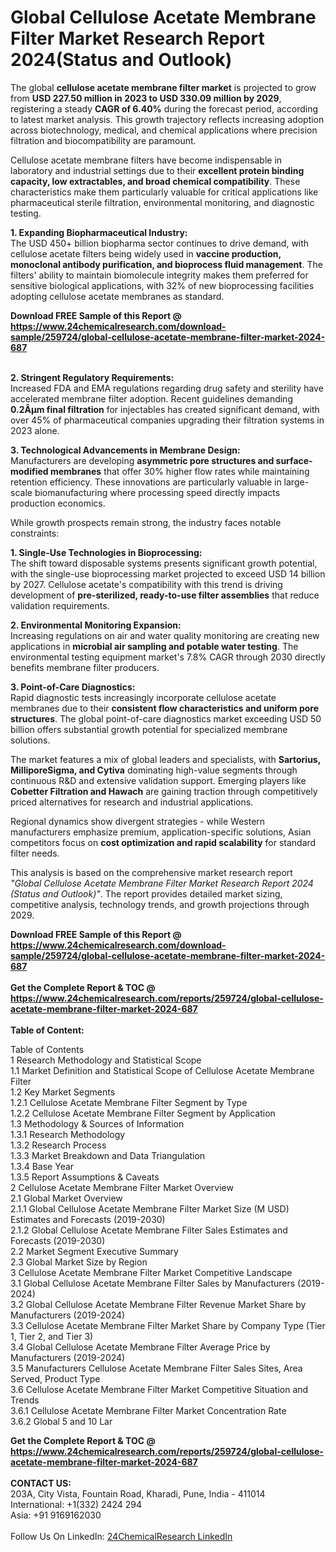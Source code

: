 <h1>Global Cellulose Acetate Membrane Filter Market Research Report 2024(Status and Outlook)</h1><p>The global <strong>cellulose acetate membrane filter market</strong> is projected to grow from <strong>USD 227.50 million in 2023 to USD 330.09 million by 2029</strong>, registering a steady <strong>CAGR of 6.40%</strong> during the forecast period, according to latest market analysis. This growth trajectory reflects increasing adoption across biotechnology, medical, and chemical applications where precision filtration and biocompatibility are paramount.</p><p>Cellulose acetate membrane filters have become indispensable in laboratory and industrial settings due to their <strong>excellent protein binding capacity, low extractables, and broad chemical compatibility</strong>. These characteristics make them particularly valuable for critical applications like pharmaceutical sterile filtration, environmental monitoring, and diagnostic testing.</p><p><strong>1. Expanding Biopharmaceutical Industry:</strong><br>
The USD 450+ billion biopharma sector continues to drive demand, with cellulose acetate filters being widely used in <strong>vaccine production, monoclonal antibody purification, and bioprocess fluid management</strong>. The filters' ability to maintain biomolecule integrity makes them preferred for sensitive biological applications, with 32% of new bioprocessing facilities adopting cellulose acetate membranes as standard.</p><div><b>Download FREE Sample of this Report @ 
            <a href="https://www.24chemicalresearch.com/download-sample/259724/global-cellulose-acetate-membrane-filter-market-2024-687">
            https://www.24chemicalresearch.com/download-sample/259724/global-cellulose-acetate-membrane-filter-market-2024-687</a></b></div><br><p><strong>2. Stringent Regulatory Requirements:</strong><br>
Increased FDA and EMA regulations regarding drug safety and sterility have accelerated membrane filter adoption. Recent guidelines demanding <strong>0.2Âµm final filtration</strong> for injectables has created significant demand, with over 45% of pharmaceutical companies upgrading their filtration systems in 2023 alone.</p><p><strong>3. Technological Advancements in Membrane Design:</strong><br>
Manufacturers are developing <strong>asymmetric pore structures and surface-modified membranes</strong> that offer 30% higher flow rates while maintaining retention efficiency. These innovations are particularly valuable in large-scale biomanufacturing where processing speed directly impacts production economics.</p><p>While growth prospects remain strong, the industry faces notable constraints:</p><p><strong>1. Single-Use Technologies in Bioprocessing:</strong><br>
The shift toward disposable systems presents significant growth potential, with the single-use bioprocessing market projected to exceed USD 14 billion by 2027. Cellulose acetate's compatibility with this trend is driving development of <strong>pre-sterilized, ready-to-use filter assemblies</strong> that reduce validation requirements.</p><p><strong>2. Environmental Monitoring Expansion:</strong><br>
Increasing regulations on air and water quality monitoring are creating new applications in <strong>microbial air sampling and potable water testing</strong>. The environmental testing equipment market's 7.8% CAGR through 2030 directly benefits membrane filter producers.</p><p><strong>3. Point-of-Care Diagnostics:</strong><br>
Rapid diagnostic tests increasingly incorporate cellulose acetate membranes due to their <strong>consistent flow characteristics and uniform pore structures</strong>. The global point-of-care diagnostics market exceeding USD 50 billion offers substantial growth potential for specialized membrane solutions.</p><p>The market features a mix of global leaders and specialists, with <strong>Sartorius, MilliporeSigma, and Cytiva</strong> dominating high-value segments through continuous R&amp;D and extensive validation support. Emerging players like <strong>Cobetter Filtration and Hawach</strong> are gaining traction through competitively priced alternatives for research and industrial applications.</p><p>Regional dynamics show divergent strategies - while Western manufacturers emphasize premium, application-specific solutions, Asian competitors focus on <strong>cost optimization and rapid scalability</strong> for standard filter needs.</p><p>This analysis is based on the comprehensive market research report <em>"Global Cellulose Acetate Membrane Filter Market Research Report 2024 (Status and Outlook)"</em>. The report provides detailed market sizing, competitive analysis, technology trends, and growth projections through 2029.</p><div><b>Download FREE Sample of this Report @ 
            <a href="https://www.24chemicalresearch.com/download-sample/259724/global-cellulose-acetate-membrane-filter-market-2024-687">
            https://www.24chemicalresearch.com/download-sample/259724/global-cellulose-acetate-membrane-filter-market-2024-687</a></b></div><br><div><b>Get the Complete Report & TOC @ 
            <a href="https://www.24chemicalresearch.com/reports/259724/global-cellulose-acetate-membrane-filter-market-2024-687">
            https://www.24chemicalresearch.com/reports/259724/global-cellulose-acetate-membrane-filter-market-2024-687</a></b></div><br>
            <b>Table of Content:</b><p>Table of Contents<br />
1 Research Methodology and Statistical Scope<br />
1.1 Market Definition and Statistical Scope of Cellulose Acetate Membrane Filter<br />
1.2 Key Market Segments<br />
1.2.1 Cellulose Acetate Membrane Filter Segment by Type<br />
1.2.2 Cellulose Acetate Membrane Filter Segment by Application<br />
1.3 Methodology & Sources of Information<br />
1.3.1 Research Methodology<br />
1.3.2 Research Process<br />
1.3.3 Market Breakdown and Data Triangulation<br />
1.3.4 Base Year<br />
1.3.5 Report Assumptions & Caveats<br />
2 Cellulose Acetate Membrane Filter Market Overview<br />
2.1 Global Market Overview<br />
2.1.1 Global Cellulose Acetate Membrane Filter Market Size (M USD) Estimates and Forecasts (2019-2030)<br />
2.1.2 Global Cellulose Acetate Membrane Filter Sales Estimates and Forecasts (2019-2030)<br />
2.2 Market Segment Executive Summary<br />
2.3 Global Market Size by Region<br />
3 Cellulose Acetate Membrane Filter Market Competitive Landscape<br />
3.1 Global Cellulose Acetate Membrane Filter Sales by Manufacturers (2019-2024)<br />
3.2 Global Cellulose Acetate Membrane Filter Revenue Market Share by Manufacturers (2019-2024)<br />
3.3 Cellulose Acetate Membrane Filter Market Share by Company Type (Tier 1, Tier 2, and Tier 3)<br />
3.4 Global Cellulose Acetate Membrane Filter Average Price by Manufacturers (2019-2024)<br />
3.5 Manufacturers Cellulose Acetate Membrane Filter Sales Sites, Area Served, Product Type<br />
3.6 Cellulose Acetate Membrane Filter Market Competitive Situation and Trends<br />
3.6.1 Cellulose Acetate Membrane Filter Market Concentration Rate<br />
3.6.2 Global 5 and 10 Lar</p><div><b>Get the Complete Report & TOC @ 
            <a href="https://www.24chemicalresearch.com/reports/259724/global-cellulose-acetate-membrane-filter-market-2024-687">
            https://www.24chemicalresearch.com/reports/259724/global-cellulose-acetate-membrane-filter-market-2024-687</a></b></div><br><b>CONTACT US:</b><br>
            203A, City Vista, Fountain Road, Kharadi, Pune, India - 411014<br>
            International: +1(332) 2424 294<br>
            Asia: +91 9169162030 <br><br>
            Follow Us On LinkedIn: <a href="https://www.linkedin.com/company/24chemicalresearch/">24ChemicalResearch LinkedIn</a>